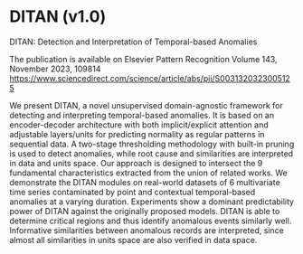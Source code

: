 # DITAN (v1.0)
DITAN: Detection and Interpretation of Temporal-based Anomalies

The publication is available on 
Elsevier Pattern Recognition Volume 143, November 2023, 109814
https://www.sciencedirect.com/science/article/abs/pii/S0031320323005125

We present DITAN, a novel unsupervised domain-agnostic framework for detecting and interpreting temporal-based anomalies. 
It is based on an encoder-decoder architecture with both implicit/explicit attention and adjustable layers/units for 
predicting normality as regular patterns in sequential data. A two-stage thresholding methodology with built-in pruning 
is used to detect anomalies, while root cause and similarities are interpreted in data and units space. 
Our approach is designed to intersect the 9 fundamental characteristics extracted from the union of related works. 
We demonstrate the DITAN modules on real-world datasets of 6 multivariate time series contaminated by point and contextual 
temporal-based anomalies at a varying duration. Experiments show a dominant predictability power of DITAN against the
originally proposed models. DITAN is able to determine critical regions and thus identify anomalous events similarly well. 
Informative similarities between anomalous records are interpreted, since almost all similarities in units space are also 
verified in data space.
